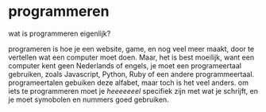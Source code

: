 # programmeren

wat is programmeren eigenlijk?

programeren is hoe je een website, game, en nog veel meer maakt, door te vertellen wat een computer moet doen. Maar, het is best moeilijk, want een computer kent geen Nederlands of engels, je moet een programeertaal gebruiken, zoals Javascript, Python, Ruby of een andere programmeertaal. 
programeertalen gebuiken deze alfabet, maar toch is het veel anders.
om iets te programmeren moet je *heeeeeeel* specifiek zijn met wat je schrijft, en je moet symobolen en nummers goed gebruiken. 
